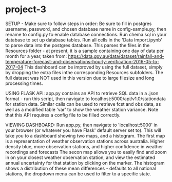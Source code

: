 # project-3

SETUP - Make sure to follow steps in order:
Be sure to fill in postgres username, password, and chosen database name in config-sample.py, then rename to config.py to enable database connections.
Run chema.sql in your database to set up database tables.
Run all cells in the 'Data Import.ipynb' to parse data into the postgres database. 
	This parses the files in the Resources folder - at present, it is a sample containing one day of data per month for a year, taken from:
		https://data.gov.au/data/dataset/rainfall-and-temperature-forecast-and-observations-hourly-verification-2016-05-to-2017-04
	This dashboard can be improved by using the full dataset, simply by dropping the extra files inthe corresponding Resources subfolders.
	The full dataset was NOT used in this version due to large filesize and long processing times.


USING FLASK API:
app.py contains an API to retrieve SQL data in a .json format - run this script, then navigate to localhost:5000/api/v1.0/stationdata for station data. Similar calls can be used
	to retrieve fcst and obs data, as well as a modified table 'var' to show the weather station variance.
Note that this API requires a config file to be filled correctly.

VIEWING DASHBOARD:
Run app.py, then navigate to 'localhost:5000' in your browser (or whatever you have Flask' default server set to). This will take you to a dashboard showing two maps, and a histogram.
The first map is a representation of weather observation stations across australia. Higher density blue, more observation stations, and higher confidence in weather recordings and forecasts
The secon map allows you to easily find and zoom in on your closest weather observation station, and view the estimated annual uncertainty for that station by clicking on the marker.
The histogram shows a distribution of these mean differences - defaults to all national stations, the dropdown menu can be used to filter to a specific state.